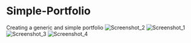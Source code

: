 # Simple-Portfolio
Creating a generic and simple portfolio
![Screenshot_2](https://user-images.githubusercontent.com/105829768/216495067-9fda6f88-2a8c-4ec8-8eae-da350a9911ad.png)
![Screenshot_1](https://user-images.githubusercontent.com/105829768/216495089-dd26433e-48f2-4967-8c00-c76e9e65378f.png)
![Screenshot_3](https://user-images.githubusercontent.com/105829768/216495116-0af403ac-da9b-4f9f-9c9c-6957f55516c9.png)
![Screenshot_4](https://user-images.githubusercontent.com/105829768/216495150-5f6a2ced-d7de-4502-adb9-bbea3b5cbf30.png)
